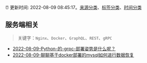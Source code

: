 :alarm_clock: 更新时间: 2022-08-09 08:45:17。[来源分类](../README.md)、[标签分类](../TAGS.md)、[时间分类](../TIMELINE.md)

## 服务端相关


> 关键字：`Nginx`、`Docker`、`GraphQL`、`REST`、`gRPC`



- [2022-08-09-Python-的-grpc-部署姿势是什么呢？](https://www.v2ex.com/t/871673) 
- [2022-08-09-聊聊基于docker部署的mysql如何进行数据恢复](https://toutiao.io/k/fwmn8p8) 